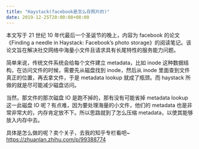 ```yaml
---
title: "Haystack(facebook是怎么存照片的)"
date: 2019-12-25T20:00:08+08:00
---
```


本文写于 21 世纪 10 年代最后一个圣诞节的晚上，内容为 facebook 的论文 《Finding a needle in Haystack: Facebook’s photo storage》的阅读笔记。该论文旨在解决社交网络中海量小文件且请求具有长尾特性的服务能力问题。

简单来说，传统文件系统会给每个文件建立 metadata，比如 inode 这种数据结构，在访问文件的时候，需要先从磁盘找到 inode，然后从 inode 里面查到文件真正的位置，再去拿文件，于是 metadata lookup 就成了瓶颈。而 haystack 所做的就是尽可能减少磁盘访问。

当然，那文件的那次磁盘 IO 是跑不掉的，那有没有可能省掉 metadata lookup 这一此磁盘 IO 呢？有点难，因为要处理海量的小文件，他们的 metadata 也是非常非常大的，内存肯定放不下。所以思路就到了怎么压缩 metadata，以使其能够放入内存中去。

具体是怎么做的呢？卖个关子，去我的知乎专栏看吧~ https://zhuanlan.zhihu.com/p/99388774
